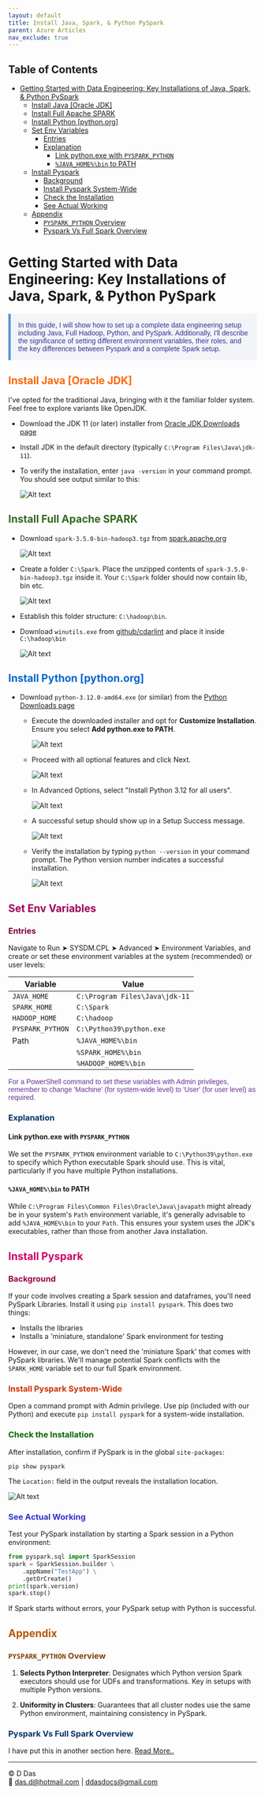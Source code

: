 ```yaml
---
layout: default
title: Install Java, Spark, & Python PySpark
parent: Azure Articles
nav_exclude: true
---
```


## Table of Contents
- [Getting Started with Data Engineering: Key Installations of Java, Spark, \& Python PySpark](#getting-started-with-data-engineering-key-installations-of-java-spark--python-pyspark)
  - [Install Java \[Oracle JDK\]](#install-java-oracle-jdk)
  - [Install Full Apache SPARK](#install-full-apache-spark)
  - [Install Python \[python.org\]](#install-python-pythonorg)
  - [Set Env Variables](#set-env-variables)
    - [Entries](#entries)
    - [Explanation](#explanation)
      - [Link python.exe with `PYSPARK_PYTHON`](#link-pythonexe-with-pyspark_python)
      - [`%JAVA_HOME%\bin` to PATH](#java_homebin-to-path)
  - [Install Pyspark](#install-pyspark)
    - [Background](#background)
    - [Install Pyspark System-Wide](#install-pyspark-system-wide)
    - [Check the Installation](#check-the-installation)
    - [See Actual Working](#see-actual-working)
  - [Appendix](#appendix)
    - [`PYSPARK_PYTHON` Overview](#pyspark_python-overview)
    - [Pyspark Vs Full Spark Overview](#pyspark-vs-full-spark-overview)


# Getting Started with Data Engineering: Key Installations of Java, Spark, & Python PySpark

<p style="color: #333399; font-family: Verdana, Geneva, sans-serif; background-color: #f2f4f7; padding: 15px; border-left: 5px solid #5b9bd5;">
In this guide, I will show how to set up a complete data engineering setup including Java, Full Hadoop, Python, and PySpark. Additionally, I'll describe the significance of setting different environment variables, their roles, and the key differences between Pyspark and a complete Spark setup.
</p>

## <span style="color: #ff6600;">Install Java [Oracle JDK]</span>

I've opted for the traditional Java, bringing with it the familiar folder system. Feel free to explore variants like OpenJDK.

- Download the JDK 11 (or later) installer from [Oracle JDK Downloads page](https://www.oracle.com/java/technologies/javase-jdk11-downloads.html)
- Install JDK in the default directory (typically `C:\Program Files\Java\jdk-11`).

- To verify the installation, enter `java -version` in your command prompt. You should see output similar to this:
   
  ![Alt text](image-8.png)


## <span style="color: #33691e;">Install Full Apache SPARK</span>

- Download `spark-3.5.0-bin-hadoop3.tgz` from [spark.apache.org](https://spark.apache.org/downloads.html)
  
  ![Alt text](image-10.png)

- Create a folder `C:\Spark`. Place the unzipped contents of `spark-3.5.0-bin-hadoop3.tgz` inside it. Your `C:\Spark` folder should now contain lib, bin etc.

  ![Alt text](image-12.png)

- Establish this folder structure: `C:\hadoop\bin`.
- Download `winutils.exe` from [github/cdarlint](https://github.com/cdarlint/winutils/tree/master) and place it inside `C:\hadoop\bin`

  ![Alt text](image-11.png)

## <span style="color: #0066cc;">Install Python [python.org]</span>

- Download `python-3.12.0-amd64.exe` (or similar) from the [Python Downloads page](https://www.python.org/downloads/)
  - Execute the downloaded installer and opt for **Customize Installation**. Ensure you select **Add python.exe to PATH**.
  
    ![Alt text](image.png)

  - Proceed with all optional features and click Next.
    
    ![Alt text](image-1.png)

  - In Advanced Options, select "Install Python 3.12 for all users".
  
    ![Alt text](image-2.png)

  - A successful setup should show up in a Setup Success message.
    
    ![Alt text](image-3.png)

  - Verify the installation by typing `python --version` in your command prompt. The Python version number indicates a successful installation.
    
    ![Alt text](image-4.png)

## <span style="color: #9e0059;">Set Env Variables</span>

### <span style="color: #7e0041;">Entries</span>

Navigate to Run ➤ SYSDM.CPL ➤ Advanced ➤ Environment Variables, and create or set these environment variables at the system (recommended) or user levels:

| Variable         | Value                         |
|------------------|-------------------------------|
| `JAVA_HOME`      | `C:\Program Files\Java\jdk-11`|
| `SPARK_HOME`     | `C:\Spark`                    |
| `HADOOP_HOME`    | `C:\hadoop`                   |
| `PYSPARK_PYTHON` | `C:\Python39\python.exe`      |
| Path             | `%JAVA_HOME%\bin`             |
|                  | `%SPARK_HOME%\bin`            |
|                  | `%HADOOP_HOME%\bin`           |

<p style="color: #663399; font-family: Arial, Helvetica, sans-serif;">
For a PowerShell command to set these variables with Admin privileges, remember to change 'Machine' (for system-wide level) to 'User' (for user level) as required.
</p>

### <span style="color: #003366;">Explanation</span>

#### Link python.exe with `PYSPARK_PYTHON`

We set the `PYSPARK_PYTHON` environment variable to `C:\Python39\python.exe` to specify which Python executable Spark should use. This is vital, particularly if you have multiple Python installations.

#### `%JAVA_HOME%\bin` to PATH

While `C:\Program Files\Common Files\Oracle\Java\javapath` might already be in your system's `Path` environment variable, it's generally advisable to add `%JAVA_HOME%\bin` to your `Path`. This ensures your system uses the JDK's executables, rather than those from another Java installation.

## <span style="color: #cc0066;">Install Pyspark</span>

### <span style="color: #99004d;">Background</span>
If your code involves creating a Spark session and dataframes, you'll need PySpark Libraries. Install it using `pip install pyspark`. This does two things:
- Installs the libraries
- Installs a 'miniature, standalone' Spark environment for testing

However, in our case, we don't need the 'miniature Spark' that comes with PySpark libraries. We'll manage potential Spark conflicts with the `SPARK_HOME` variable set to our full Spark environment.

### <span style="color: #cc3300;">Install Pyspark System-Wide</span>
Open a command prompt with Admin privilege. Use pip (included with our Python) and execute `pip install pyspark` for a system-wide installation.

### <span style="color: #006600;">Check the Installation</span>

After installation, confirm if PySpark is in the global `site-packages`:
```
pip show pyspark
```
The `Location:` field in the output reveals the installation location.

![Alt text](image-9.png)

### <span style="color: #3333cc;">See Actual Working</span>

Test your PySpark installation by starting a Spark session in a Python environment:
```python
from pyspark.sql import SparkSession
spark = SparkSession.builder \
    .appName("TestApp") \
    .getOrCreate()
print(spark.version)
spark.stop()
```
If Spark starts without errors, your PySpark setup with Python is successful.

## <span style="color: #b35900;">Appendix</span>

### <span style="color: #804000;">`PYSPARK_PYTHON` Overview</span>

1. **Selects Python Interpreter**: Designates which Python version Spark executors should use for UDFs and transformations. Key in setups with multiple Python versions.

2. **Uniformity in Clusters**: Guarantees that all cluster nodes use the same Python environment, maintaining consistency in PySpark.

### <span style="color: #003366;">Pyspark Vs Full Spark Overview</span>

I have put this in another section here. [Read More..](/Pyspark_And_Spark/PysparkIsNotFullSpark.html)

---

© D Das  
📧 [das.d@hotmail.com](mailto:das.d@hotmail.com) | [ddasdocs@gmail.com](mailto:ddasdocs@gmail.com)